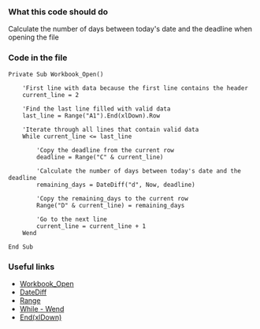 ### What this code should do
Calculate the number of days between today's date and the deadline when opening the file

### Code in the file

```
Private Sub Workbook_Open()
    
    'First line with data because the first line contains the header
    current_line = 2
    
    'Find the last line filled with valid data
    last_line = Range("A1").End(xlDown).Row
    
    'Iterate through all lines that contain valid data
    While current_line <= last_line
        
        'Copy the deadline from the current row
        deadline = Range("C" & current_line)
        
        'Calculate the number of days between today's date and the deadline
        remaining_days = DateDiff("d", Now, deadline)
        
        'Copy the remaining_days to the current row
        Range("D" & current_line) = remaining_days
        
        'Go to the next line
        current_line = current_line + 1
    Wend
    
End Sub
```

### Useful links
* [Workbook_Open](https://docs.microsoft.com/pt-br/office/vba/api/excel.workbook.open)
* [DateDiff](https://docs.microsoft.com/pt-br/office/vba/language/reference/user-interface-help/datediff-function)
* [Range](https://docs.microsoft.com/pt-br/office/vba/api/excel.range(object))
* [While - Wend](https://docs.microsoft.com/pt-br/office/vba/language/reference/user-interface-help/whilewend-statement)
* [End(xlDown)](https://docs.microsoft.com/pt-br/office/vba/api/excel.range.end)

